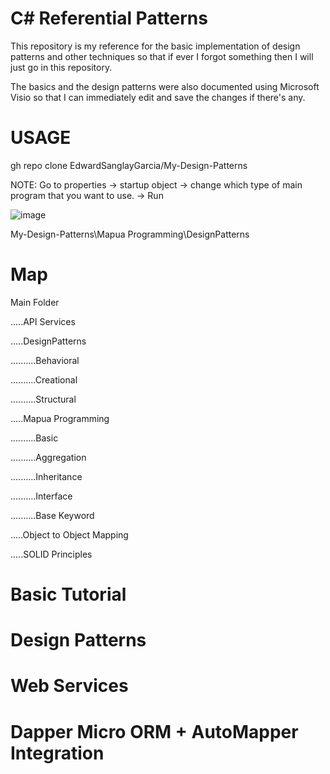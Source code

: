 # C# Referential Patterns
 This repository is my reference for the basic implementation of design patterns and other techniques so that if ever I forgot something then I will just go in this repository.
 
 The basics and the design patterns were also documented using Microsoft Visio so that I can immediately edit and save the changes if there's any.
 
# USAGE

 gh repo clone EdwardSanglayGarcia/My-Design-Patterns
 
 NOTE: Go to properties -> startup object -> change which type of main program that you want to use. -> Run

 
 ![image](https://user-images.githubusercontent.com/42932255/177269932-81f70412-d7c1-4f10-a4af-0b223b25665e.png)

 
 My-Design-Patterns\Mapua Programming\DesignPatterns
 
 # Map
Main Folder

.....API Services

.....DesignPatterns

..........Behavioral

..........Creational

..........Structural

.....Mapua Programming

..........Basic

..........Aggregation

..........Inheritance

..........Interface

..........Base Keyword

.....Object to Object Mapping

.....SOLID Principles

 
 # Basic Tutorial
 
 # Design Patterns
 
 # Web Services
 
 # Dapper Micro ORM + AutoMapper Integration

